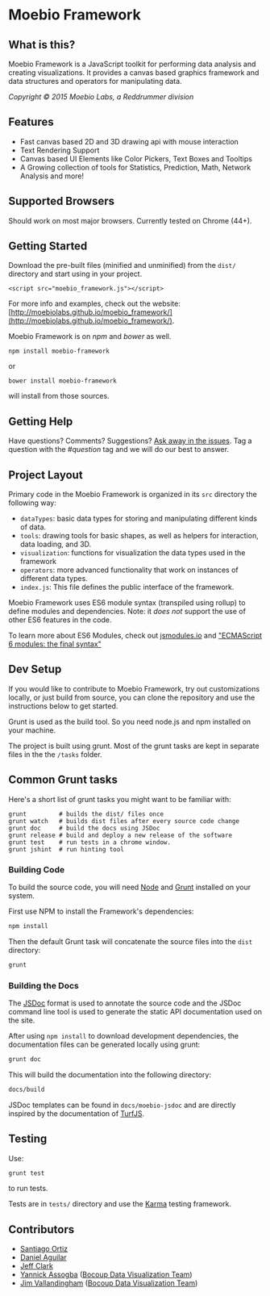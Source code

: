 # Moebio Framework

## What is this?

Moebio Framework is a JavaScript toolkit for performing data analysis and creating visualizations. It provides a canvas based graphics framework and data structures and operators for manipulating data.

_Copyright © 2015 Moebio Labs, a Reddrummer division_

## Features

* Fast canvas based 2D and 3D drawing api with mouse interaction
* Text Rendering Support
* Canvas based UI Elements like Color Pickers, Text Boxes and Tooltips
* A Growing collection of tools for Statistics, Prediction, Math, Network Analysis and more!

## Supported Browsers

Should work on most major browsers. Currently tested on Chrome (44+).

## Getting Started

Download the pre-built files (minified and unminified) from the `dist/` directory and start using in your project.

```
<script src="moebio_framework.js"></script>
```

For more info and examples, check out the website:  [http://moebiolabs.github.io/moebio_framework/](http://moebiolabs.github.io/moebio_framework/).

Moebio Framework is on _npm_ and _bower_ as well.

```
npm install moebio-framework
```

or

```
bower install moebio-framework
```

will install from those sources.

## Getting Help

Have questions? Comments? Suggestions? [Ask away in the issues](https://github.com/moebiolabs/moebio_framework/issues). Tag a question with the _#question_ tag and we will do our best to answer.

## Project Layout

Primary code in the Moebio Framework is organized in its `src` directory the following way:

  * `dataTypes`: basic data types for storing and manipulating different kinds of data.
  * `tools`: drawing tools for basic shapes, as well as helpers for interaction, data loading, and 3D.
  * `visualization`: functions for visualization the data types used in the framework
  * `operators`: more advanced functionality that work on instances of different data types.
  * `index.js`: This file defines the public interface of the framework.

Moebio Framework uses ES6 module syntax (transpiled using rollup) to define modules and dependencies. Note: it _does not_ support the use of other ES6 features in the code.

To learn more about ES6 Modules, check out [jsmodules.io](http://jsmodules.io) and ["ECMAScript 6 modules: the final syntax"](http://www.2ality.com/2014/09/es6-modules-final.html)

## Dev Setup

If you would like to contribute to Moebio Framework, try out customizations locally, or just build from source, you can clone the repository and use the instructions below to get started.

Grunt is used as the build tool. So you need node.js and npm installed on your machine.

The project is built using grunt. Most of the grunt tasks are kept in separate
files in the the `/tasks` folder.

## Common Grunt tasks

Here's a short list of grunt tasks you might want to be familiar with:

```
grunt         # builds the dist/ files once
grunt watch   # builds dist files after every source code change
grunt doc     # build the docs using JSDoc
grunt release # build and deploy a new release of the software
grunt test    # run tests in a chrome window.
grunt jshint  # run hinting tool
```

### Building Code

To build the source code, you will need [Node](https://nodejs.org/) and [Grunt](http://gruntjs.com/) installed on your system.

First use NPM to install the Framework's dependencies:

```bash
npm install
```

Then the default Grunt task will concatenate the source files into the `dist` directory:

```bash
grunt
```

### Building the Docs

The [JSDoc](http://usejsdoc.org/) format is used to annotate the source code and the JSDoc command line tool is used to generate the static API documentation used on the site.

After using `npm install` to download development dependencies, the documentation files can be generated locally using grunt:

```bash
grunt doc
```

This will build the documentation into the following directory:

```bash
docs/build
```

JSDoc templates can be found in `docs/moebio-jsdoc` and are directly inspired by the documentation of [TurfJS](http://turfjs.org/).

## Testing

Use:

```bash
grunt test
```

to run tests.

Tests are in `tests/` directory and use the [Karma](http://karma-runner.github.io/0.13/index.html) testing framework.

## Contributors

* [Santiago Ortiz](https://twitter.com/moebio)
* [Daniel Aguilar](https://twitter.com/protozoo)
* [Jeff Clark](https://twitter.com/JeffClark)
* [Yannick Assogba](https://twitter.com/tafsiri) ([Bocoup Data Visualization Team](https://bocoup.com/datavis/))
* [Jim Vallandingham](https://twitter.com/vlandham) ([Bocoup Data Visualization Team](https://bocoup.com/datavis/))
